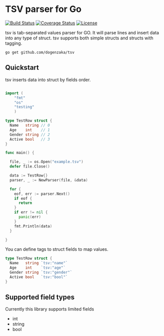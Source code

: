 TSV parser for Go
====

[![Build Status](https://travis-ci.org/dogenzaka/tsv.svg?branch=master)](https://travis-ci.org/dogenzaka/tsv)
[![Coverage Status](https://coveralls.io/repos/dogenzaka/tsv/badge.svg)](https://coveralls.io/r/dogenzaka/tsv)
[![License](http://img.shields.io/badge/license-MIT-red.svg?style=flat)](https://github.com/dogenzaka/rotator/blob/master/LICENSE)

tsv is tab-separated values parser for GO. It will parse lines and insert data into any type of struct. tsv supports both simple structs and structs with tagging.

```
go get github.com/dogenzaka/tsv
```

Quickstart
--

tsv inserts data into struct by fields order.

```go

import (
    "fmt"
    "os"
    "testing"
    )

type TestRow struct {
  Name   string // 0
  Age    int    // 1
  Gender string // 2
  Active bool   // 3
}

func main() {

  file, _ := os.Open("example.tsv")
  defer file.Close()

  data := TestRow{}
  parser, _ := NewParser(file, &data)

  for {
    eof, err := parser.Next()
    if eof {
      return
    }
    if err != nil {
      panic(err)
    }
    fmt.Println(data)
  }

}

```

You can define tags to struct fields to map values.

```go
type TestRow struct {
  Name   string `tsv:"name"`
  Age    int    `tsv:"age"`
  Gender string `tsv:"gender"`
  Active bool   `tsv:"bool"`
}
```

Supported field types
--

Currently this library supports limited fields

- int
- string
- bool

